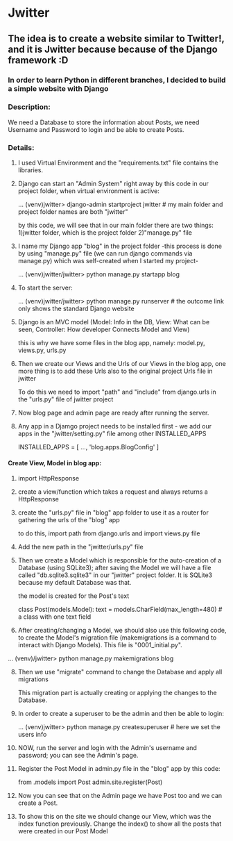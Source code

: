 # Jwitter
## The idea is to create a website similar to Twitter!, and it is Jwitter because because of the Django framework :D
### In order to learn Python in different branches, I decided to build a simple website with Django 

### Description:
We need a Database to store the information about Posts, we need Username and Password to login and be able to create Posts.

### Details: 
1. I used Virtual Environment and the "requirements.txt" file contains the libraries.
2. Django can start an "Admin System" right away by this code in our project folder, when virtual environment is active:

   ... (venv)jwitter> django-admin startproject jwitter  # my main folder and project folder names are both "jwitter"
   
   by this code, we will see that in our main folder there are two things: 1)jwitter folder, which is the project folder  2)"manage.py" file
   
3. I name my Django app "blog" in the project folder -this process is done by using "manage.py" file (we can run django commands via manage.py)  which was self-created when I started my project-
   
   ... (venv)jwitter/jwitter> python manage.py startapp blog
   
4. To start the server:
   
   ... (venv)jwitter/jwitter> python manage.py runserver  # the outcome link only shows the standard Django website
   
5. Django is an MVC model (Model: Info in the DB, View: What can be seen, Controller: How developer Connects Model and View)
   
   this is why we have some files in the blog app, namely: model.py, views.py, urls.py
   
6. Then we create our Views and the Urls of our Views in the blog app, one more thing is to add these Urls also to the original project Urls file in jwitter

    To do this we need to import "path" and "include" from django.urls in the "urls.py" file of jwitter project

7. Now blog page and admin page are ready after running the server.

8. Any app in a Djamgo project needs to be installed first - we add our apps in the "jwitter/setting.py" file among other INSTALLED_APPS

   INSTALLED_APPS = [
    ...,
    'blog.apps.BlogConfig'
]



#### Create View, Model in blog app:
1. import HttpResponse

2. create a view/function which takes a request and always returns a HttpResponse

3. create the "urls.py" file in "blog" app folder to use it as a router for gathering the urls of the "blog" app

   to do this, import path from django.urls and import views.py file

4. Add the new path in the "jwitter/urls.py" file

5. Then we create a Model which is responsible for the auto-creation of a Database (using SQLite3); after saving the Model we will have a file called "db.sqlite3.sqlite3" in our "jwitter" project folder. It is SQLite3 because my default Database was that.

   the model is created for the Post's text

   class Post(models.Model): text = models.CharField(max_length=480)  # a class with one text field

6. After creating/changing a Model, we should also use this following code, to create the Model's migration file (makemigrations is a command to interact with Django Models). This file is "0001_initial.py".

  ... (venv)/jwitter> python manage.py makemigrations blog

8. Then we use "migrate" command to change the Database and apply all migrations

   This migration part is actually creating or applying the changes to the Database.

9. In order to create a superuser to be the admin and then be able to login:

   ... (venv)jwitter> python manage.py createsuperuser  # here we set the users info

10. NOW, run the server and login with the Admin's username and password; you can see the Admin's page.

11. Register the Post Model in admin.py file in the "blog" app by this code:

    from .models import Post
    admin.site.register(Post)

12. Now you can see that on the Admin page we have Post too and we can create a Post.

13. To show this on the site we should change our View, which was the index function previously. Change the index() to show all the posts that were created in our Post Model

    





